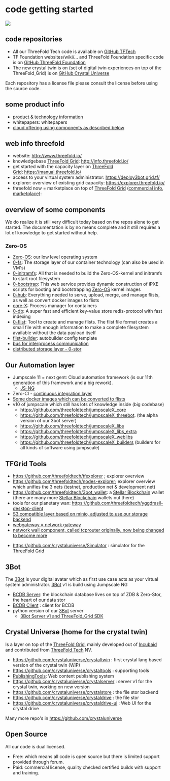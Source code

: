 # code getting started

![](threefold__behindcode.png  )

## code repositories

- All our ThreeFold Tech code is available on [GitHub TFTech](https://github.com/threefoldtech)
- TF Foundation websites/wiki/... and ThreeFold Foundation specific code is on [GitHub ThreeFold Foundation](https://github.com/threefoldtech)
- The new crystal twin is on (set of digital twin experiences on top of the ThreeFold_Grid) is on [GitHub Crystal Universe](https://github.com/crystaluniverse)

Each repository has a license file please consult the license before using the source code.

## some product info

- [product & technology information](https://secure.threefold.tech/pad/#/2/pad/view/NID3eKn0Ui6FWiXXy6zn-fv8fUsWY8Hr83f3JEHJIAg/embed/)
- whitepapers: whitepapers
- [cloud offering using components as described below](https://info.threefold.tech/#/hercules_components)

## web info threefold

- website: http://www.threefold.io/
- knowledgebase [ThreeFold Grid](threefold__threefold_grid): http://info.threefold.io/
- get started with the capacity layer on [ThreeFold Grid](threefold__threefold_grid): https://manual.threefold.io/
- access to your virtual system administrator: https://deploy3bot.grid.tf/
- explorer: overview of existing grid capacity: https://explorer.threefold.io/
- threefold now = marketplace on top of [ThreeFold Grid](threefold__threefold_grid) ([commercial info](https://now.threefold.io/), [marketplace](https://marketplace.threefold.io/)):

## overview of some components

We do realize it is still very difficult today based on the repos alone to get started. The documentation is by no means complete and it still requires a lot of knowledge to get started without help.

### Zero-OS

- [Zero-OS](https://github.com/threefoldtech/zos): our low level operating system
- [0-fs](https://github.com/threefoldtech/0-fs): The storage layer of our container technology (can also be used in VM's)
- [0-initramfs](https://github.com/threefoldtech/0-initramfs): All that is needed to build the Zero-OS-kernel and initramfs to start root filesystem
- [0-bootstrap](https://github.com/threefoldtech/0-bootstrap): This web service provides dynamic construction of iPXE scripts for booting and bootstrapping [Zero-OS](threefold__zos) kernel images
- [0-hub](https://github.com/threefoldtech/0-hub): Everything needed to serve, upload, merge, and manage flists, as well as convert docker images to flists
- [core-X](https://github.com/threefoldtech/corex): Process manager for containers
- [0-db](https://github.com/threefoldtech/0-db): A super fast and efficient key-value store redis-protocol with fast indexing
- [0-flist](https://github.com/threefoldtech/0-flist): Tool to create and manage flists. The flist file format creates a small file with enough information to make a complete filesystem available without the data payload itself
- [flist-builder](https://github.com/threefoldtech/flist-builder-config): autobuilder config template
- [bus for interprocess communication](https://github.com/threefoldtech/zbus)
- [distributed storage layer - 0-stor](https://github.com/threefoldtech/0-stor)

## Our Automation layer

- Jumpscale 11 = next gent: Cloud automation framework (is our 11th generation of this framework and a big rework).
  - [JS-NG](https://github.com/threefoldtech/js-ng)
- Zero-CI - [continuous integration layer](https://github.com/threefoldtech/zeroCI)
- [Some docker images which can be converted to flists](https://github.com/threefoldtech/tf-images)
- v10 of jumpscale which still has lots of knowledge inside (big codebase)
  - https://github.com/threefoldtech/jumpscaleX_core
  - https://github.com/threefoldtech/jumpscaleX_threebot. (the alpha version of our 3bot server)
  - https://github.com/threefoldtech/jumpscaleX_libs
  - https://github.com/threefoldtech/jumpscaleX_libs_extra
  - https://github.com/threefoldtech/jumpscaleX_weblibs
  - https://github.com/threefoldtech/jumpscaleX_builders (builders for all kinds of software using jumpscale)

## TFGrid Tools

- https://github.com/threefoldtech/tfexplorer ; explorer overview
- https://github.com/threefoldtech/nodes-explorer; explorer overview which unifies the 3 nets (testnet, production net & development net)
- https://github.com/threefoldtech/3bot_wallet: a [Stellar Blockchain](threefold__stellar_blockchain) wallet (there are many more [Stellar Blockchain](threefold__stellar_blockchain) wallets out there)
- tools for our planetary wan: https://github.com/threefoldtech/yggdrasil-desktop-client
- [S3 compatible layer based on minio, adjusted to use our storage backend](https://github.com/threefoldtech/minio)
- [webgateway = network gateway](https://github.com/threefoldtech/tfgateway)
- [network wall component, called tcprouter originally, now being changed to become more](https://github.com/threefoldtech/tcprouter)

* https://github.com/crystaluniverse/Simulator : simulator for the [ThreeFold Grid](threefold__threefold_grid)

## 3Bot

The [3Bot](threefold__3bot_def) is your digital avatar which as first use case acts as your virtual system administrator.
[3Bot](threefold__3bot_def) v1 is build using Jumpscale NG

- [BCDB Server](https://github.com/threefoldtech/bcdb): the blockchain database lives on top of ZDB & Zero-Stor, the heart of our data stor
- [BCDB Client](https://github.com/threefoldtech/bcdb-client) : client for BCDB
- python version of our [3Bot](threefold__3bot_def) server
  - [3Bot Server v1 and ThreeFold_Grid SDK](https://github.com/threefoldtech/js-sdk)

## Crystal Universe (home for the crystal twin)

Is a layer on top of the [ThreeFold Grid](threefold__threefold_grid), mainly developed out of [Incubaid](https://www.incubaid.com/) and contributed from [ThreeFold Tech](threefold__threefold_tech) NV.

- https://github.com/crystaluniverse/crystaltwin : first crystal lang based version of the crystal twin (WIP)
- https://github.com/crystaluniverse/crystaltools : supporting tools
- [PublishingTools](https://github.com/crystaluniverse/publishingtools): Web content publishing system
- https://github.com/crystaluniverse/crystalserver : server v1 for the crystal twin, working on new version
- https://github.com/crystaluniverse/crystalstore : the file stor backend
- https://github.com/crystaluniverse/crystaldrive : the file stor
- https://github.com/crystaluniverse/crystaldrive-ui : Web UI for the crystal drive

Many more repo's in https://github.com/crystaluniverse

## Open Source

All our code is dual licensed.

- Free: which means all code is open source but there is limited support provided through forum.
- Paid: commercial license, quality checked certified builds with support and training.